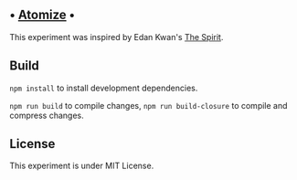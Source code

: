 ## • [Atomize](https://sciecode.github.io/) • 

This experiment was inspired by Edan Kwan's [The Spirit](http://edankwan.com/experiments/the-spirit/).

## Build

`npm install` to install development dependencies.

`npm run build` to compile changes, `npm run build-closure` to compile and compress changes.

## License
This experiment is under MIT License.
